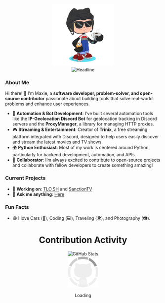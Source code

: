 <div align="center">
    <img src="https://raw.githubusercontent.com/AhmedFathyDev/AhmedFathyDev/main/GitHub.png" alt="GitHub Octocat Drinking a Cup of Coffee" height="200">
</div>

<div align="center">
    <img src="https://readme-typing-svg.herokuapp.com?color=%236FDA44&size=32&center=true&vCenter=true&width=600&height=50&lines=Hey+there!+I'm+Maxie+%F0%9F%91%8B;Developer+%7C+Open-Source+Contributor;Python+Lover+and+Problem+Solver!" alt="Headline">
</div>

### About Me

Hi there! 👋 I’m Maxie, a **software developer, problem-solver, and open-source contributor** passionate about building tools that solve real-world problems and enhance user experiences.

- 🔧 **Automation & Bot Development**: I’ve built several automation tools like the **IP-Geolocation Discord Bot** for geolocation tracking in Discord servers and the **ProxyManager**, a library for managing HTTP proxies.
- 🎮 **Streaming & Entertainment**: Creator of **Trinix**, a free streaming platform integrated with Discord, designed to help users easily discover and stream the latest movies and TV shows.
- 🌍 **Python Enthusiast**: Most of my work is centered around Python, particularly for backend development, automation, and APIs.
- 🤝 **Collaborator**: I’m always excited to contribute to open-source projects and collaborate with fellow developers to create something amazing!

### Current Projects
- 🎯 **Working on**: [TLO.SH](https://tlo.sh) and [SanctionTV](https://sanction.tv)
- 💬 **Ask me anything**: [Here](https://github.com/osthread/osthread/issues)

### Fun Facts
- 😄 I love Cars (🚗), Coding (💻), Traveling (🌍), and Photography (📷).

<div align="center">
    <h1>Contribution Activity</h1>
    <img src="https://github-readme-stats.vercel.app/api?username=osthread&title_color=6FDA44&text_color=FFFFFF&show_icons=true&icon_color=6FDA44&include_all_commits=true&count_private=true&theme=dark" alt="GitHub Stats" height="200">
    <br>
</div>

<div align="center">
    <img src="https://raw.githubusercontent.com/AhmedFathyDev/AhmedFathyDev/main/GitHub.gif" alt="GitHub Octocat Logo" height="100">
    <p>Loading</p>
</div>
